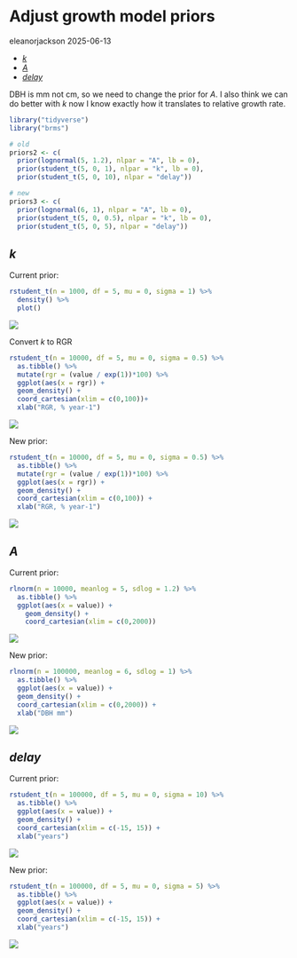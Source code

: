 # Adjust growth model priors
eleanorjackson
2025-06-13

- [*k*](#k)
- [*A*](#a)
- [*delay*](#delay)

DBH is mm not cm, so we need to change the prior for *A*. I also think
we can do better with *k* now I know exactly how it translates to
relative growth rate.

``` r
library("tidyverse")
library("brms")
```

``` r
# old
priors2 <- c(
  prior(lognormal(5, 1.2), nlpar = "A", lb = 0),
  prior(student_t(5, 0, 1), nlpar = "k", lb = 0),
  prior(student_t(5, 0, 10), nlpar = "delay"))

# new
priors3 <- c(
  prior(lognormal(6, 1), nlpar = "A", lb = 0),
  prior(student_t(5, 0, 0.5), nlpar = "k", lb = 0),
  prior(student_t(5, 0, 5), nlpar = "delay"))
```

## *k*

Current prior:

``` r
rstudent_t(n = 1000, df = 5, mu = 0, sigma = 1) %>% 
  density() %>% 
  plot() 
```

![](figures/2025-06-04_adjust-growth-priors/unnamed-chunk-3-1.png)

Convert *k* to RGR

``` r
rstudent_t(n = 10000, df = 5, mu = 0, sigma = 0.5) %>% 
  as.tibble() %>% 
  mutate(rgr = (value / exp(1))*100) %>% 
  ggplot(aes(x = rgr)) +
  geom_density() +
  coord_cartesian(xlim = c(0,100))+
  xlab("RGR, % year-1")
```

![](figures/2025-06-04_adjust-growth-priors/unnamed-chunk-4-1.png)

New prior:

``` r
rstudent_t(n = 10000, df = 5, mu = 0, sigma = 0.5) %>% 
  as.tibble() %>% 
  mutate(rgr = (value / exp(1))*100) %>% 
  ggplot(aes(x = rgr)) +
  geom_density() +
  coord_cartesian(xlim = c(0,100)) +
  xlab("RGR, % year-1")
```

![](figures/2025-06-04_adjust-growth-priors/unnamed-chunk-5-1.png)

## *A*

Current prior:

``` r
rlnorm(n = 10000, meanlog = 5, sdlog = 1.2) %>% 
  as.tibble() %>% 
  ggplot(aes(x = value)) +
    geom_density() +
    coord_cartesian(xlim = c(0,2000))
```

![](figures/2025-06-04_adjust-growth-priors/unnamed-chunk-6-1.png)

New prior:

``` r
rlnorm(n = 100000, meanlog = 6, sdlog = 1) %>% 
  as.tibble() %>% 
  ggplot(aes(x = value)) +
  geom_density() +
  coord_cartesian(xlim = c(0,2000)) +
  xlab("DBH mm")
```

![](figures/2025-06-04_adjust-growth-priors/unnamed-chunk-7-1.png)

## *delay*

Current prior:

``` r
rstudent_t(n = 100000, df = 5, mu = 0, sigma = 10) %>% 
  as.tibble() %>% 
  ggplot(aes(x = value)) +
  geom_density() +
  coord_cartesian(xlim = c(-15, 15)) +
  xlab("years")
```

![](figures/2025-06-04_adjust-growth-priors/unnamed-chunk-8-1.png)

New prior:

``` r
rstudent_t(n = 100000, df = 5, mu = 0, sigma = 5) %>% 
  as.tibble() %>% 
  ggplot(aes(x = value)) +
  geom_density() +
  coord_cartesian(xlim = c(-15, 15)) +
  xlab("years")
```

![](figures/2025-06-04_adjust-growth-priors/unnamed-chunk-9-1.png)
